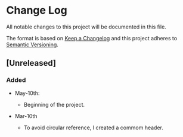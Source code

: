 # Change Log
All notable changes to this project will be documented in this file.

The format is based on [Keep a Changelog](http://keepachangelog.com/) 
and this project adheres to [Semantic Versioning](http://semver.org/).

## [Unreleased]
### Added
* May-10th:
    - Beginning of the project.

* Mar-10th
    - To avoid circular reference, I created a commom header.
